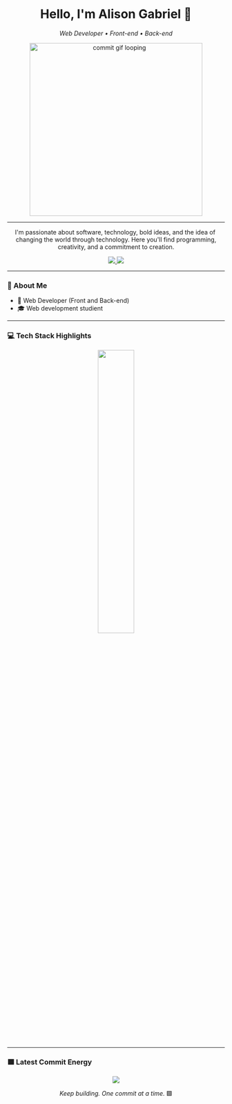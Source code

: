 <h1 align="center">Hello, I'm Alison Gabriel 👋</h1>

<p align="center">
  <em>Web Developer • Front-end • Back-end</em>
</p>

<p align="center">
  <img src="https://media0.giphy.com/media/v1.Y2lkPTc5MGI3NjExbzlwMnNjdzA2cTRtbXcwMXJsZzIyeWFianh1dXkwazZvbGRoZTBteiZlcD12MV9pbnRlcm5hbF9naWZfYnlfaWQmY3Q9Zw/k81NasbqkKA5HSyJxN/giphy.gif" width="400px" alt="commit gif looping" />
</p>

---

<p align="center">
  I'm passionate about software, technology, bold ideas, and the idea of ​​changing the world through technology. 
  Here you'll find programming, creativity, and a commitment to creation.
</p>

<p align="center">
  <a href="https://www.linkedin.com/in/Alison-Gabriel/">
    <img src="https://img.shields.io/badge/-LinkedIn-00AB33?style=flat-square&logo=Linkedin&logoColor=white">
  </a>
  <a href="mailto:odevalison@gmail.com">
    <img src="https://img.shields.io/badge/-odevalison@gmail.com-00AB33?style=flat-square&logo=Gmail&logoColor=white">
  </a>
</p>

---

### 🧠 About Me

- 🔭 Web Developer (Front and Back-end)
- 🎓 Web development studient

---

### 💻 Tech Stack Highlights

<p align="center">
  <img width="41%" src="https://github-readme-stats.vercel.app/api/top-langs/?username=Alison-Gabriel&layout=compact&hide_border=true&title_color=00ff99&text_color=ffffff&bg_color=0d1117" />
</p>

---

### 🟩 Latest Commit Energy

<p align="center">
<img src="https://github-readme-stats.vercel.app/api?username=Alison-Gabriel&show_icons=true&theme=github_dark&hide_border=true&title_color=00ff99&icon_color=00ff99&text_color=ffffff" />
</p>

<p align="center">
  <em>Keep building. One commit at a time.</em> 🟩
</p>
